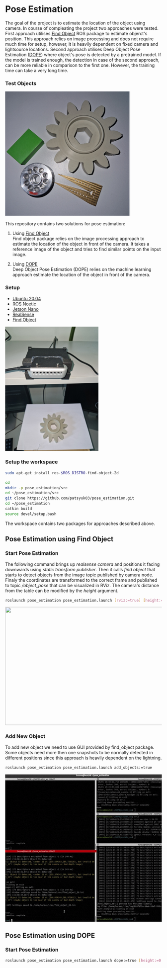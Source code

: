 # Pose Estimation

The goal of the project is to estimate the location of the object using camera. In course of compleating the project two approaches were tested. First approach utilises [Find Object](https://github.com/introlab/find-object/tree/noetic-devel) ROS package to estimate objerct's position. This approach relies on image processing and does not require much time for setup, however, it is heavily dependent on fixed camera and lightsource locations. Second approach utilises Deep Object Pose Estimation ([DOPE](https://github.com/NVlabs/Deep_Object_Pose)) where object's pose is detected by a pretrained model. If the model is trained enough, the detection in case of the second approach, can be more reliable in comparison to the first one. However, the training time can take a very long time.

### Test Objects
 <img src="./media/test_objects.jpg" width="400" height="400" />


This repository contains two solutions for pose estimation:
1) Using [Find Object](https://github.com/introlab/find-object/tree/noetic-devel)\
Find object package relies on the image processing approach to estimate the location of the object in front of the camera. It takes a reference image of the object and tries to find similar points on the input image.

2) Using [DOPE](https://github.com/NVlabs/Deep_Object_Pose)\
Deep Object Pose Estimation (DOPE) relies on the machine learning approach estimate the location of the object in front of the camera.

### Setup
 * [Ubuntu 20.04](https://releases.ubuntu.com/focal/)
 * [ROS Noetic](http://wiki.ros.org/noetic/Installation/Ubuntu)
 * [Jetson Nano](https://developer.nvidia.com/embedded/learn/get-started-jetson-nano-devkit)
 * [RealSense](https://github.com/IntelRealSense/realsense-ros#installation-instructions)
 * [Find Object](https://github.com/introlab/find-object)

 <img src="./media/setup.jpg" width="300" height="400" />

### Setup the workspace
```bash
sudo apt-get install ros-$ROS_DISTRO-find-object-2d
```
```bash
cd
mkdir -p pose_estimation/src
cd ~/pose_estimation/src
git clone https://github.com/patsyuk03/pose_estimation.git
cd ~/pose_estimation
catkin build
source devel/setup.bash
```
The workspace contains two packages for approaches described above. 

## Pose Estimation using Find Object

### Start Pose Estimation
The following command brings up _realsense camera_ and positions it facing downwards using _static transform publisher_. Then it calls _find object_ that starts to detect objects from the image topic published by camera node. Finaly the coordinates are transformed to the correct frame and published to topic _/object_pose_ that can be visualized in RViz. The camera's distance from the table can be modified by the _height_ argument.
```bash
roslaunch pose_estimation pose_estimation.launch [rviz:=true] [height:=0.2]
```
<img src="./media/demo.gif" width="690" height="380" />

### Add New Object
To add new object we need to use GUI provided by find_object package. Some objects need more then one snapshots to be normally detected in different positions since this approach is heavily dependent on the lightning.  
```bash
roslaunch pose_estimation pose_estimation.launch add_objects:=true
```
<img src="./media/add_object.gif" width="552" height="474" />

## Pose Estimation using DOPE

### Start Pose Estimation

```bash
roslaunch pose_estimation pose_estimation.launch dope:=true [height:=0.2]
```
